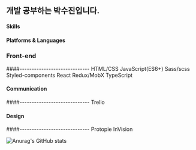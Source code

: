 <h2>
  개발 공부하는 박수진입니다.
</h2>

#### Skills
#### Platforms & Languages
<p>
<h3>Front-end </h3>
####-----------------------------
HTML/CSS
JavaScript(ES6+)
Sass/scss
Styled-components
React
Redux/MobX
TypeScript


#### Communication
####-----------------------------
Trello

#### Design
####-----------------------------
Protopie
InVision
</p>
<p>
  
</p>
<p>
 
</p>



![Anurag's GitHub stats](https://github-readme-stats.vercel.app/api?username=parksuja&show_icons=true&theme=radical)


